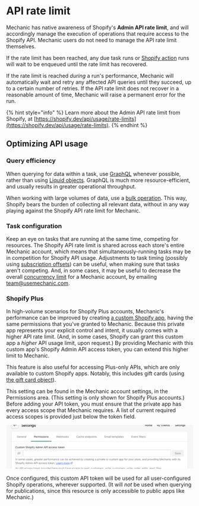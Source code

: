 # API rate limit

Mechanic has native awareness of Shopify's **Admin API rate limit**, and will accordingly manage the execution of operations that require access to the Shopify API. Mechanic users do not need to manage the API rate limit themselves.

If the rate limit has been reached, any due task runs or [Shopify action](../actions/shopify.md) runs will wait to be enqueued until the rate limit has recovered.

If the rate limit is reached _during_ a run's performance, Mechanic will automatically wait and retry any affected API queries until they succeed, up to a certain number of retries. If the API rate limit does not recover in a reasonable amount of time, Mechanic will raise a permanent error for the run.

{% hint style="info" %}
Learn more about the Admin API rate limit from Shopify, at [https://shopify.dev/api/usage/rate-limits](https://shopify.dev/api/usage/rate-limits).
{% endhint %}

## Optimizing API usage

### Query efficiency

When querying for data within a task, use [GraphQL](read/graphql-in-liquid.md) whenever possible, rather than using [Liquid objects](read/liquid-objects.md). GraphQL is much more resource-efficient, and usually results in greater operational throughput.

When working with large volumes of data, use a [bulk operation](read/bulk-operations.md). This way, Shopify bears the burden of collecting all relevant data, without in any way playing against the Shopify API rate limit for Mechanic.

### Task configuration

Keep an eye on tasks that are running at the same time, competing for resources. The Shopify API rate limit is shared across each store's entire Mechanic account, which means that simultaneously-running tasks may be in competition for Shopify API usage. Adjustments to task timing (possibly using [subscription offsets](../tasks/subscriptions.md#offsets)) can be useful, when making sure that tasks aren't competing. And, in some cases, it may be useful to decrease the overall [concurrency limit](../runs/concurrency.md) for a Mechanic account, by emailing [team@usemechanic.com](mailto:team@usemechanic.com).

### Shopify Plus

In high-volume scenarios for Shopify Plus accounts, Mechanic's performance can be improved by creating [a custom Shopify app](https://help.shopify.com/en/manual/apps/custom-apps), having the same permissions that you've granted to Mechanic. Because this private app represents your explicit control and intent, it usually comes with a higher API rate limit. (And, in some cases, Shopify can grant this custom app a _higher_ API usage limit, upon request.) By providing Mechanic with this custom app's Shopify Admin API access token, you can extend this higher limit to Mechanic.

This feature is also useful for accessing Plus-only APIs, which are only available to custom Shopify apps. Notably, this includes gift cards (using [the gift card object](../../platform/liquid/shopify/gift-card.md)).

This setting can be found in the Mechanic account settings, in the Permissions area. (This setting is only shown for Shopify Plus accounts.) Before adding your API token, you must ensure that the private app has every access scope that Mechanic requires. A list of current required access scopes is provided just below the token field.

![](<../../.gitbook/assets/Screen Shot 2022-05-29 at 10.15.30 AM.png>)

Once configured, this custom API token will be used for all user-configured Shopify operations, wherever supported. (It will _not_ be used when querying for publications, since this resource is only accessible to public apps like Mechanic.)
